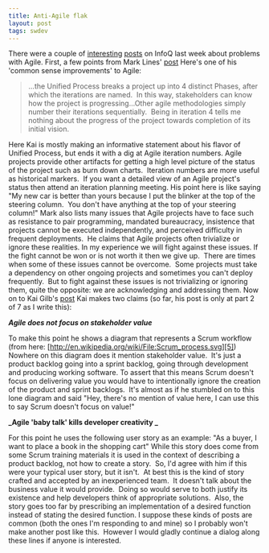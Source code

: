 ```yaml
---
title: Anti-Agile flak
layout: post
tags: swdev
---
```


There were a couple of [interesting][1] [posts][2] on InfoQ last week about
problems with Agile. First, a few points from Mark Lines' [post][3] Here's one
of his 'common sense improvements' to Agile:

> ...the Unified Process breaks a project up into 4 distinct Phases, after
which the iterations are named.  In this way, stakeholders can know how the
project is progressing...Other agile methodologies simply number their
iterations sequentially.  Being in iteration 4 tells me nothing about the
progress of the project towards completion of its initial vision.

Here Kai is mostly making an informative statement about his flavor of Unified
Process, but ends it with a dig at Agile iteration numbers.
Agile projects provide other artifacts for getting a high level picture of the
status of the project such as burn down charts.  Iteration numbers are more
useful as historical markers.  If you want a detailed view of an Agile
project's status then attend an iteration planning meeting. His point here is
like saying "My new car is better than yours because I put the blinker at the
top of the steering column.  You don't have anything at the top of your
steering column!" Mark also lists many issues that Agile projects have to face
such as resistance to pair programming, mandated bureaucracy, insistence that
projects cannot be executed independently, and perceived difficulty in
frequent deployments.  He claims that Agile projects often trivialize or
ignore these realities. In my experience we will fight against these issues.
If the fight cannot be won or is not worth it then we give up.  There are
times when some of these issues cannot be overcome.  Some projects must take a
dependency on other ongoing projects and sometimes you can't deploy
frequently.  But to fight against these issues is not trivializing or ignoring
them, quite the opposite: we are acknowledging and addressing them. Now on to
Kai Gilb's [post][4] Kai makes two claims (so far, his post is only at part 2
of 7 as I write this): 

**_Agile does not focus on stakeholder value_**

To make this point he shows a diagram that represents a Scrum workflow (from
here: [http://en.wikipedia.org/wiki/File:Scrum_process.svg][5]) Nowhere on
this diagram does it mention stakeholder value.  It's just a product backlog
going into a sprint backlog, going through development and producing working
software. To assert that this means Scrum doesn't focus on delivering value
you would have to intentionally ignore the creation of the product and sprint
backlogs.  It's almost as if he stumbled on to this lone diagram and said
"Hey, there's no mention of value here, I can use this to say Scrum doesn't
focus on value!"

**_Agile 'baby talk' kills developer creativity _**

For this point he uses the following user story as an example: "As a
buyer, I want to place a book in the shopping cart" While this story does come
from some Scrum training materials it is used in the context of describing a
product backlog, not how to create a story.  So, I'd agree with him if this
were your typical user story, but it isn't.  At best this is the kind of story
crafted and accepted by an inexperienced team.  It doesn't talk about the
business value it would provide.  Doing so would serve to both justify its
existence and help developers think of appropriate solutions.  Also, the story
goes too far by prescribing an implementation of a desired function instead of
stating the desired function. I suppose these kinds of posts are common (both
the ones I'm responding to and mine) so I probably won't make another post
like this.  However I would gladly continue a dialog along these lines if
anyone is interested.

   [1]: http://www.infoq.com/news/2010/03/open-up-debate

   [2]: http://www.infoq.com/news/2010/03/serious-flaws-agile-scrum

   [3]: http://agile.dzone.com/news/agile-development-grows

   [4]: http://gilb.com/blogpost111-7-truths-about-Agile-and-Scrum-that-people-don-t-want-to-hear-Part-0-of-7

   [5]: http://en.wikipedia.org/wiki/File:Scrum_process.svg

